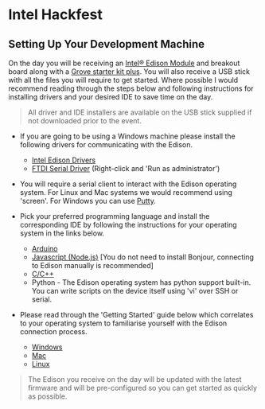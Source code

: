 # Intel Hackfest

## Setting Up Your Development Machine

On the day you will be receiving an [Intel® Edison Module](http://www.intel.co.uk/content/www/uk/en/do-it-yourself/edison.html) and breakout board along with a [Grove starter kit plus](http://www.seeedstudio.com/depot/Grove-starter-kit-plus-Intel-IoT-Edition-for-Intel-Galileo-Gen-2-and-Edison-p-1978.html). You will also receive a USB stick with all the files you will require to get started. Where possible I would recommend reading through the steps below and following instructions for installing drivers and your desired IDE to save time on the day.

> All driver and IDE installers are available on the USB stick supplied if not downloaded prior to the event.

* If you are going to be using a Windows machine please install the following drivers for communicating with the Edison.
    - [Intel Edison Drivers](http://downloadmirror.intel.com/24698/eng/IntelEdisonDriverSetup1.2.1.exe)
    - [FTDI Serial Driver](http://www.ftdichip.com/Drivers/CDM/CDM%20v2.10.00%20WHQL%20Certified.exe) (Right-click and 'Run as administrator')

* You will require a serial client to interact with the Edison operating system. For Linux and Mac systems we would recommend using 'screen'. For Windows you can use [Putty](http://the.earth.li/~sgtatham/putty/latest/x86/putty.exe).

* Pick your preferred programming language and install the corresponding IDE by following the instructions for your operating system in the links below.
    - [Arduino](https://software.intel.com/en-us/articles/install-arduino-ide-on-intel-iot-platforms)
    - [Javascript (Node.js)](https://software.intel.com/en-us/articles/install-the-intel-xdk-iot-edition) [You do not need to install Bonjour, connecting to Edison manually is recommended]
    - [C/C++](https://software.intel.com/en-us/articles/install-eclipse-ide-on-intel-iot-platforms)
    - Python - The Edison operating system has python support built-in. You can write scripts on the device itself using 'vi' over SSH or serial.

* Please read through the 'Getting Started' guide below which correlates to your operating system to familiarise yourself with the Edison connection process.
    - [Windows](https://software.intel.com/en-us/articles/getting-started-with-the-intel-edison-board-on-windows)
    - [Mac](https://software.intel.com/en-us/articles/getting-started-with-the-intel-edison-board-on-mac)
    - [Linux](https://software.intel.com/en-us/articles/getting-started-with-the-intel-edison-board-on-linux)


> The Edison you receive on the day will be updated with the latest firmware and will be pre-configured so you can get started as quickly as possible.
